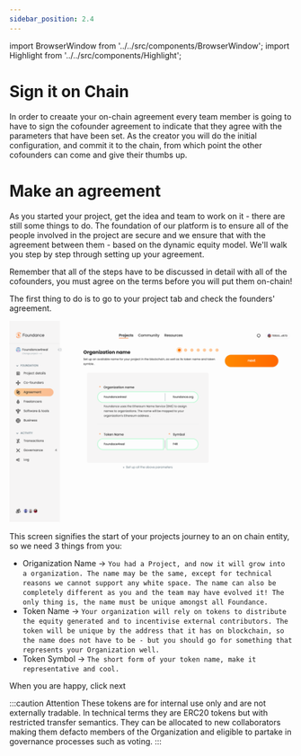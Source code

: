 ```yaml
---
sidebar_position: 2.4
---
```


import BrowserWindow from '../../src/components/BrowserWindow';
import Highlight from '../../src/components/Highlight';

# Sign it on Chain

In order to creaate your on-chain agreement every team member is going to have to sign the cofounder agreement to indicate that they agree with the parameters that have been set. As the creator you will do the initial configuration, and commit it to the chain, from which point the other cofounders can come and give their thumbs up.

# Make an agreement

As you started your project, get the idea and team to work on it - there are still some things to do. The foundation of our platform is to ensure all of the people involved in the project are secure and we ensure that with the agreement between them - based on the dynamic equity model. We'll walk you step by step through setting up your agreement.

Remember that all of the steps have to be discussed in detail with all of the cofounders, you must agree on the terms before you will put them on-chain!

The first thing to do is to go to your project tab and check the founders' agreement.

<BrowserWindow url="https://app.foundance.org/project/10001/agreement">

![Creaate an Agreement](/img/5-create-agreement-step-1.png "Create and Agreement")
</BrowserWindow>

This screen signifies the start of your projects journey to an on chain entity, so we need 3 things from you:

- Origanization Name → `You had a Project, and now it will grow into a organization. The name may be the same, except for technical reasons we cannot support any white space. The name can also be completely different as you and the team may have evolved it! The only thing is, the name must be unique amongst all Foundance.`
- Token Name → `Your organization will rely on tokens to distribute the equity generated and to incentivise external contributors. The token will be unique by the address that it has on blockchain, so the name does not have to be - but you should go for something that represents your Organization well.`
- Token Symbol → `The short form of your token name, make it representative and cool.`

When you are happy, click <Highlight>next</Highlight>

:::caution Attention
These tokens are for internal use only and are not externally tradable. In technical terms they are ERC20 tokens but with restricted transfer semantics. They can be allocated to new collaborators making them defacto members of the Organization and eligible to partake in governance processes such as voting.
:::
